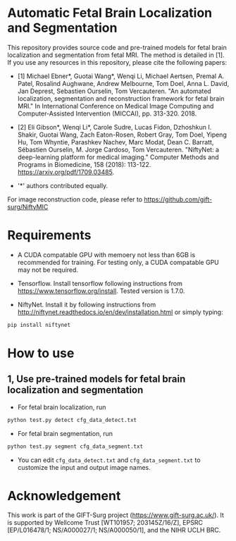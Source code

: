 # Automatic Fetal Brain Localization and Segmentation 
This repository provides source code and pre-trained models for fetal brain localization and segmentation from fetal MRI. The method is detailed in [1]. If you use any resources in this repository, please cite the following papers:

* [1] Michael Ebner*, Guotai Wang*, Wenqi Li, Michael Aertsen, Premal A. Patel, Rosalind Aughwane, Andrew Melbourne, Tom Doel, Anna L. David, Jan Deprest, Sebastien Ourselin, Tom Vercauteren. "An automated localization, segmentation and reconstruction framework for fetal brain MRI." In International Conference on Medical Image Computing and Computer-Assisted Intervention (MICCAI), pp. 313-320. 2018.

* [2] Eli Gibson*, Wenqi Li*, Carole Sudre, Lucas Fidon, Dzhoshkun I. Shakir, Guotai Wang, Zach Eaton-Rosen, Robert Gray, Tom Doel, Yipeng Hu, Tom Whyntie, Parashkev Nachev, Marc Modat, Dean C. Barratt, Sébastien Ourselin, M. Jorge Cardoso, Tom Vercauteren.
"NiftyNet: a deep-learning platform for medical imaging." Computer Methods and Programs in Biomedicine, 158 (2018): 113-122. https://arxiv.org/pdf/1709.03485.

*    '*' authors contributed equally.

For image reconstruction code, please refer to https://github.com/gift-surg/NiftyMIC

# Requirements
* A CUDA compatable GPU with memoery not less than 6GB is recommended for training. For testing only, a CUDA compatable GPU may not be required.

* Tensorflow. Install tensorflow following instructions from https://www.tensorflow.org/install. Tested version is 1.7.0.

* NiftyNet. Install it by following instructions from http://niftynet.readthedocs.io/en/dev/installation.html or simply typing:
```bash
pip install niftynet
```

# How to use
## 1, Use pre-trained models for fetal brain localization and segmentation

* For fetal brain localization, run

```bash
python test.py detect cfg_data_detect.txt
```


* For fetal brain segmentation, run

```bash
python test.py segment cfg_data_segment.txt
```

* You can edit `cfg_data_detect.txt` and `cfg_data_segment.txt` to customize the input and output image names.

# Acknowledgement
This work is part of the GIFT-Surg project (https://www.gift-surg.ac.uk/). It is supported by Wellcome Trust [WT101957; 203145Z/16/Z], EPSRC [EP/L016478/1; NS/A000027/1; NS/A000050/1], and the NIHR UCLH BRC.
